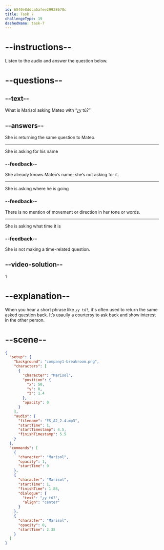```yaml
---
id: 6840e8ddca5afee29928670c
title: Task 7
challengeType: 19
dashedName: task-7
---
```


<!-- (Audio) Marisol: ¿y tú? -->

# --instructions--

Listen to the audio and answer the question below.

# --questions--

## --text--

What is Marisol asking Mateo with “¿y tú?”

## --answers--

She is returning the same question to Mateo.

---

She is asking for his name

### --feedback--

She already knows Mateo’s name; she’s not asking for it.

---

She is asking where he is going

### --feedback--

There is no mention of movement or direction in her tone or words.

---

She is asking what time it is

### --feedback--

She is not making a time-related question.

## --video-solution--

1

# --explanation--

When you hear a short phrase like `¿y tú?`, it's often used to return the same asked question back. It’s usaully a courtersy to ask back and show interest in the other person.

# --scene--

```json
{
  "setup": {
    "background": "company1-breakroom.png",
    "characters": [
      {
        "character": "Marisol",
        "position": {
          "x": 50,
          "y": 0,
          "z": 1.4
        },
        "opacity": 0
      }
    ],
    "audio": {
      "filename": "ES_A2_2.4.mp3",
      "startTime": 1,
      "startTimestamp": 4.5,
      "finishTimestamp": 5.5
    }
  },
  "commands": [
    {
      "character": "Marisol",
      "opacity": 1,
      "startTime": 0
    },
    {
      "character": "Marisol",
      "startTime": 1,
      "finishTime": 1.88,
      "dialogue": {
        "text": "¿y tú?",
        "align": "center"
      }
    },
    {
      "character": "Marisol",
      "opacity": 0,
      "startTime": 2.38
    }
  ]
}
```

